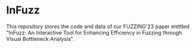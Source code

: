 # InFuzz

This repository stores the code and data of our FUZZING'23 paper entitled "InFuzz: An Interactive Tool for Enhancing Efficiency in Fuzzing through Visual Bottleneck Analysis".
